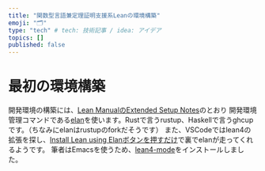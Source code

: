 ```yaml
---
title: "関数型言語兼定理証明支援系Leanの環境構築"
emoji: "🗂"
type: "tech" # tech: 技術記事 / idea: アイデア
topics: []
published: false
---
```



# 最初の環境構築 #

開発環境の構築には、[Lean ManualのExtended Setup Notes](https://leanprover.github.io/lean4/doc/setup.html#setting-up-lean)のとおり
開発環境管理コマンドである[elan](https://github.com/leanprover/elan)を使います。Rustで言うrustup、Haskellで言うghcupです。（ちなみにelanはrustupのforkだそうです）
また、VSCodeではlean4の拡張を探し、[Install Lean using Elanボタンを押すだけ](https://leanprover.github.io/lean4/doc/quickstart.html)で裏でelanが走ってくれるようです。
筆者はEmacsを使うため、[lean4-mode](https://github.com/leanprover/lean4-mode)をインストールしました。

